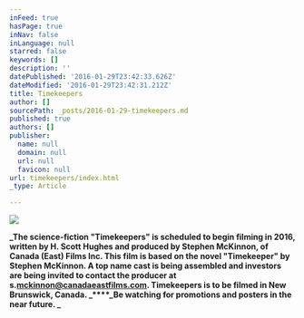 ```yaml
---
inFeed: true
hasPage: true
inNav: false
inLanguage: null
starred: false
keywords: []
description: ''
datePublished: '2016-01-29T23:42:33.626Z'
dateModified: '2016-01-29T23:42:31.212Z'
title: Timekeepers
author: []
sourcePath: _posts/2016-01-29-timekeepers.md
published: true
authors: []
publisher:
  name: null
  domain: null
  url: null
  favicon: null
url: timekeepers/index.html
_type: Article

---
```

![](https://the-grid-user-content.s3-us-west-2.amazonaws.com/022c2f43-9b9d-4637-9db9-99b6579d1ab6.jpg)

**_The science-fiction "Timekeepers" is scheduled to begin filming in 2016, written  by H. Scott Hughes and produced by Stephen McKinnon, of Canada (East) Films Inc.   This film is based on the  novel "Timekeeper" by Stephen McKinnon.  A top name cast is being assembled and investors are being invited to contact the producer at s.[mckinnon@canadaeastfilms.com][0].  Timekeepers is to be filmed in New Brunswick, Canada. _****_Be watching for promotions and posters in the near future.  _**

[0]: mailto:s.mckinnon@canadaeastfilms.com